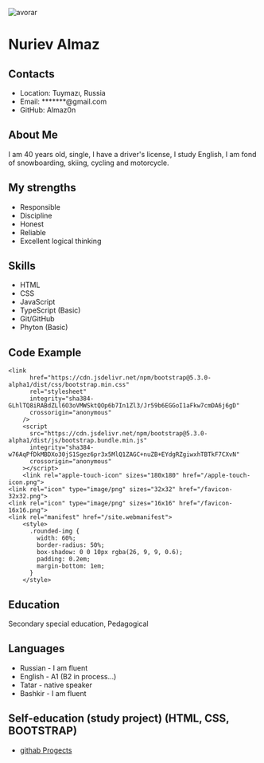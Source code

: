 ![avorar](https://github.com/Almaz0n/rsschool-cv/blob/rsschool-cv-html/AvoCat.png?raw=true)

# Nuriev Almaz

## Contacts
* Location: Tuymazı, Russia
* Email: *******@gmail.com
* GitHub: Almaz0n

## About Me
I am 40 years old, single, I have a driver's license, I study English, I am fond of snowboarding, skiing, cycling and motorcycle.
 
## My strengths
* Responsible
* Discipline
* Honest
* Reliable
* Excellent logical thinking

## Skills
* HTML
* CSS
* JavaScript
* TypeScript (Basic)
* Git/GitHub
* Phyton (Basic)

## Code Example
```
<link
      href="https://cdn.jsdelivr.net/npm/bootstrap@5.3.0-alpha1/dist/css/bootstrap.min.css"
      rel="stylesheet"
      integrity="sha384-GLhlTQ8iRABdZLl6O3oVMWSktQOp6b7In1Zl3/Jr59b6EGGoI1aFkw7cmDA6j6gD"
      crossorigin="anonymous"
    />
    <script
      src="https://cdn.jsdelivr.net/npm/bootstrap@5.3.0-alpha1/dist/js/bootstrap.bundle.min.js"
      integrity="sha384-w76AqPfDkMBDXo30jS1Sgez6pr3x5MlQ1ZAGC+nuZB+EYdgRZgiwxhTBTkF7CXvN"
      crossorigin="anonymous"
    ></script>
    <link rel="apple-touch-icon" sizes="180x180" href="/apple-touch-icon.png">
<link rel="icon" type="image/png" sizes="32x32" href="/favicon-32x32.png">
<link rel="icon" type="image/png" sizes="16x16" href="/favicon-16x16.png">
<link rel="manifest" href="/site.webmanifest">
    <style>
      .rounded-img {
        width: 60%;
        border-radius: 50%;
        box-shadow: 0 0 10px rgba(26, 9, 9, 0.6);
        padding: 0.2em;
        margin-bottom: 1em;
      }
    </style>
```
    
## Education
Secondary special education, Pedagogical
    
## Languages
* Russian - I am fluent
* English - A1 (B2 in process…) 
* Tatar - native speaker
* Bashkir - I am fluent

## Self-education (study project) (HTML, CSS, BOOTSTRAP)
+ [githab Progects](https://github.com/Almaz0n/store1.github.io "Описание")